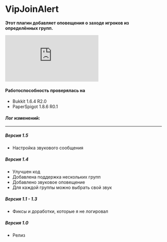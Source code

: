# VipJoinAlert
**Этот плагин добавляет оповещения о заходе игроков из определённых групп.**

![Скачать готовый плагин](https://www.dropbox.com/s/xxgo4abw1zc37yx/VipJoinAlert.jar?dl=0)

####  Работоспособность проверялась на
- Bukkit 1.6.4 R2.0
- PaperSpigot 1.8.6 R0.1

#### Лог изменений:
----

##### Версия 1.5
* Настройка звукового сообщения

##### Версия 1.4
* Улучшен код
* Добавлена поддержка нескольких групп
* Добавлено звуковое оповещение
* Для каждой группы можно выбрать свой звук

##### Версия 1.1 - 1.3
* Фиксы и доработки, которые я не логировал

##### Версия 1.0
* Релиз




